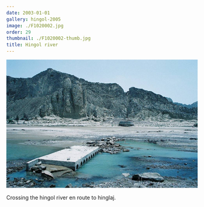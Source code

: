 ```yaml
---
date: 2003-01-01
gallery: hingol-2005
image: ./F1020002.jpg
order: 29
thumbnail: ./F1020002-thumb.jpg
title: Hingol river
---
```


![Hingol river](./F1020002.jpg)

Crossing the hingol river en route to hinglaj.